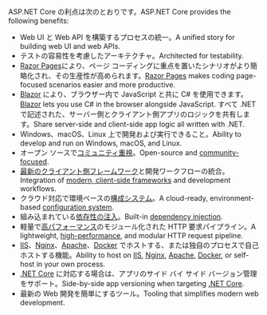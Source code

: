 <span data-ttu-id="4bc75-101">ASP.NET Core の利点は次のとおりです。</span><span class="sxs-lookup"><span data-stu-id="4bc75-101">ASP.NET Core provides the following benefits:</span></span>

* <span data-ttu-id="4bc75-102">Web UI と Web API を構築するプロセスの統一。</span><span class="sxs-lookup"><span data-stu-id="4bc75-102">A unified story for building web UI and web APIs.</span></span>
* <span data-ttu-id="4bc75-103">テストの容易性を考慮したアーキテクチャ。</span><span class="sxs-lookup"><span data-stu-id="4bc75-103">Architected for testability.</span></span>
* <span data-ttu-id="4bc75-104">[Razor Pages](xref:razor-pages/index)により、ページ コーディングに重点を置いたシナリオがより簡略化され、その生産性が高められます。</span><span class="sxs-lookup"><span data-stu-id="4bc75-104">[Razor Pages](xref:razor-pages/index) makes coding page-focused scenarios easier and more productive.</span></span>
* <span data-ttu-id="4bc75-105">[Blazor](xref:blazor/index) により、ブラウザー内で JavaScript と共に C# を使用できます。</span><span class="sxs-lookup"><span data-stu-id="4bc75-105">[Blazor](xref:blazor/index) lets you use C# in the browser alongside JavaScript.</span></span> <span data-ttu-id="4bc75-106">すべて .NET で記述された、サーバー側とクライアント側アプリのロジックを共有します。</span><span class="sxs-lookup"><span data-stu-id="4bc75-106">Share server-side and client-side app logic all written with .NET.</span></span> 
* <span data-ttu-id="4bc75-107">Windows、macOS、Linux 上で開発および実行できること。</span><span class="sxs-lookup"><span data-stu-id="4bc75-107">Ability to develop and run on Windows, macOS, and Linux.</span></span>
* <span data-ttu-id="4bc75-108">オープン ソースで[コミュニティ重視](https://live.asp.net/)。</span><span class="sxs-lookup"><span data-stu-id="4bc75-108">Open-source and [community-focused](https://live.asp.net/).</span></span>
* <span data-ttu-id="4bc75-109">[最新のクライアント側フレームワーク](xref:blazor/index)と開発ワークフローの統合。</span><span class="sxs-lookup"><span data-stu-id="4bc75-109">Integration of [modern, client-side frameworks](xref:blazor/index) and development workflows.</span></span>
* <span data-ttu-id="4bc75-110">クラウド対応で環境ベースの[構成システム](xref:fundamentals/configuration/index)。</span><span class="sxs-lookup"><span data-stu-id="4bc75-110">A cloud-ready, environment-based [configuration system](xref:fundamentals/configuration/index).</span></span>
* <span data-ttu-id="4bc75-111">組み込まれている[依存性の注入](xref:fundamentals/dependency-injection)。</span><span class="sxs-lookup"><span data-stu-id="4bc75-111">Built-in [dependency injection](xref:fundamentals/dependency-injection).</span></span>
* <span data-ttu-id="4bc75-112">軽量で[高パフォーマンス](https://github.com/aspnet/benchmarks)のモジュール化された HTTP 要求パイプライン。</span><span class="sxs-lookup"><span data-stu-id="4bc75-112">A lightweight, [high-performance](https://github.com/aspnet/benchmarks), and modular HTTP request pipeline.</span></span>
* <span data-ttu-id="4bc75-113">[IIS](xref:host-and-deploy/iis/index)、[Nginx](xref:host-and-deploy/linux-nginx)、[Apache](xref:host-and-deploy/linux-apache)、[Docker](xref:host-and-deploy/docker/index) でホストする、または独自のプロセスで自己ホストする機能。</span><span class="sxs-lookup"><span data-stu-id="4bc75-113">Ability to host on [IIS](xref:host-and-deploy/iis/index), [Nginx](xref:host-and-deploy/linux-nginx), [Apache](xref:host-and-deploy/linux-apache), [Docker](xref:host-and-deploy/docker/index), or self-host in your own process.</span></span>
* <span data-ttu-id="4bc75-114">[.NET Core](/dotnet/articles/standard/choosing-core-framework-server) に対応する場合は、アプリのサイド バイ サイド バージョン管理をサポート。</span><span class="sxs-lookup"><span data-stu-id="4bc75-114">Side-by-side app versioning when targeting [.NET Core](/dotnet/articles/standard/choosing-core-framework-server).</span></span>
* <span data-ttu-id="4bc75-115">最新の Web 開発を簡単にするツール。</span><span class="sxs-lookup"><span data-stu-id="4bc75-115">Tooling that simplifies modern web development.</span></span>
